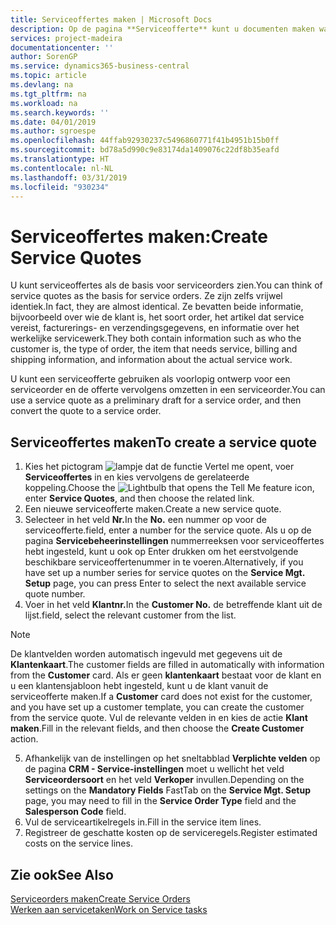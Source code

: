 ```yaml
---
title: Serviceoffertes maken | Microsoft Docs
description: Op de pagina **Serviceofferte** kunt u documenten maken waarin u op aanvraag van de klant voor serviceartikelen gegevens invoert over een service, als bijvoorbeeld herstel en onderhoud. U kunt een serviceofferte gebruiken als voorlopig ontwerp voor een serviceorder en de offerte vervolgens omzetten in een serviceorder.
services: project-madeira
documentationcenter: ''
author: SorenGP
ms.service: dynamics365-business-central
ms.topic: article
ms.devlang: na
ms.tgt_pltfrm: na
ms.workload: na
ms.search.keywords: ''
ms.date: 04/01/2019
ms.author: sgroespe
ms.openlocfilehash: 44ffab92930237c5496860771f41b4951b15b0ff
ms.sourcegitcommit: bd78a5d990c9e83174da1409076c22df8b35eafd
ms.translationtype: HT
ms.contentlocale: nl-NL
ms.lasthandoff: 03/31/2019
ms.locfileid: "930234"
---
```

# <a name="create-service-quotes"></a><span data-ttu-id="69269-104">Serviceoffertes maken:</span><span class="sxs-lookup"><span data-stu-id="69269-104">Create Service Quotes</span></span>
<span data-ttu-id="69269-105">U kunt serviceoffertes als de basis voor serviceorders zien.</span><span class="sxs-lookup"><span data-stu-id="69269-105">You can think of service quotes as the basis for service orders.</span></span> <span data-ttu-id="69269-106">Ze zijn zelfs vrijwel identiek.</span><span class="sxs-lookup"><span data-stu-id="69269-106">In fact, they are almost identical.</span></span> <span data-ttu-id="69269-107">Ze bevatten beide informatie, bijvoorbeeld over wie de klant is, het soort order, het artikel dat service vereist, facturerings- en verzendingsgegevens, en informatie over het werkelijke servicewerk.</span><span class="sxs-lookup"><span data-stu-id="69269-107">They both contain information such as who the customer is, the type of order, the item that needs service, billing and shipping information, and information about the actual service work.</span></span>
 
<span data-ttu-id="69269-108">U kunt een serviceofferte gebruiken als voorlopig ontwerp voor een serviceorder en de offerte vervolgens omzetten in een serviceorder.</span><span class="sxs-lookup"><span data-stu-id="69269-108">You can use a service quote as a preliminary draft for a service order, and then convert the quote to a service order.</span></span>  
  
## <a name="to-create-a-service-quote"></a><span data-ttu-id="69269-109">Serviceoffertes maken</span><span class="sxs-lookup"><span data-stu-id="69269-109">To create a service quote</span></span>  
1. <span data-ttu-id="69269-110">Kies het pictogram ![lampje dat de functie Vertel me opent](media/ui-search/search_small.png "Vertel me wat u wilt doen"), voer **Serviceoffertes** in en kies vervolgens de gerelateerde koppeling.</span><span class="sxs-lookup"><span data-stu-id="69269-110">Choose the ![Lightbulb that opens the Tell Me feature](media/ui-search/search_small.png "Tell me what you want to do") icon, enter **Service Quotes**, and then choose the related link.</span></span>  
2. <span data-ttu-id="69269-111">Een nieuwe serviceofferte maken.</span><span class="sxs-lookup"><span data-stu-id="69269-111">Create a new service quote.</span></span>  
3. <span data-ttu-id="69269-112">Selecteer in het veld **Nr.**</span><span class="sxs-lookup"><span data-stu-id="69269-112">In the **No.**</span></span> <span data-ttu-id="69269-113">een nummer op voor de serviceofferte.</span><span class="sxs-lookup"><span data-stu-id="69269-113">field, enter a number for the service quote.</span></span> <span data-ttu-id="69269-114">Als u op de pagina **Servicebeheerinstellingen** nummerreeksen voor serviceoffertes hebt ingesteld, kunt u ook op Enter drukken om het eerstvolgende beschikbare serviceoffertenummer in te voeren.</span><span class="sxs-lookup"><span data-stu-id="69269-114">Alternatively, if you have set up a number series for service quotes on the **Service Mgt. Setup** page, you can press Enter to select the next available service quote number.</span></span>  
4. <span data-ttu-id="69269-115">Voer in het veld **Klantnr.**</span><span class="sxs-lookup"><span data-stu-id="69269-115">In the **Customer No.**</span></span>  <span data-ttu-id="69269-116">de betreffende klant uit de lijst.</span><span class="sxs-lookup"><span data-stu-id="69269-116">field, select the relevant customer from the list.</span></span>  

  > [!Note]  
  >  <span data-ttu-id="69269-117">De klantvelden worden automatisch ingevuld met gegevens uit de **Klantenkaart**.</span><span class="sxs-lookup"><span data-stu-id="69269-117">The customer fields are filled in automatically with information from the **Customer** card.</span></span> <span data-ttu-id="69269-118">Als er geen **klantenkaart** bestaat voor de klant en u een klantensjabloon hebt ingesteld, kunt u de klant vanuit de serviceofferte maken.</span><span class="sxs-lookup"><span data-stu-id="69269-118">If a **Customer** card does not exist for the customer, and you have set up a customer template, you can create the customer from the service quote.</span></span> <span data-ttu-id="69269-119">Vul de relevante velden in en kies de actie **Klant maken**.</span><span class="sxs-lookup"><span data-stu-id="69269-119">Fill in the relevant fields, and then choose the **Create Customer** action.</span></span>  
  
5. <span data-ttu-id="69269-120">Afhankelijk van de instellingen op het sneltabblad **Verplichte velden** op de pagina **CRM - Service-instellingen** moet u wellicht het veld **Serviceordersoort** en het veld **Verkoper** invullen.</span><span class="sxs-lookup"><span data-stu-id="69269-120">Depending on the settings on the **Mandatory Fields** FastTab on the **Service Mgt. Setup** page, you may need to fill in the **Service Order Type** field and the **Salesperson Code** field.</span></span>  
6. <span data-ttu-id="69269-121">Vul de serviceartikelregels in.</span><span class="sxs-lookup"><span data-stu-id="69269-121">Fill in the service item lines.</span></span>  
7. <span data-ttu-id="69269-122">Registreer de geschatte kosten op de serviceregels.</span><span class="sxs-lookup"><span data-stu-id="69269-122">Register estimated costs on the service lines.</span></span>  
  
## <a name="see-also"></a><span data-ttu-id="69269-123">Zie ook</span><span class="sxs-lookup"><span data-stu-id="69269-123">See Also</span></span>  
[<span data-ttu-id="69269-124">Serviceorders maken</span><span class="sxs-lookup"><span data-stu-id="69269-124">Create Service Orders</span></span>](service-how-to-create-service-orders.md)  
[<span data-ttu-id="69269-125">Werken aan servicetaken</span><span class="sxs-lookup"><span data-stu-id="69269-125">Work on Service tasks</span></span>](service-how-to-work-on-service-tasks.md)  

 